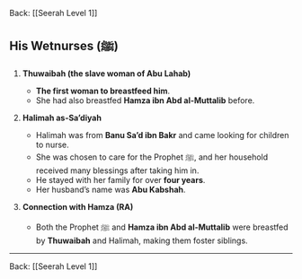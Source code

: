 Back: [[Seerah Level 1]]  

## **His Wetnurses (ﷺ)**

1. **Thuwaibah (the slave woman of Abu Lahab)**  
   - **The first woman to breastfeed him**.  
   - She had also breastfed **Hamza ibn Abd al-Muttalib** before.  

2. **Halimah as-Sa’diyah**  
   - Halimah was from **Banu Sa’d ibn Bakr** and came looking for children to nurse.  
   - She was chosen to care for the Prophet ﷺ, and her household received many blessings after taking him in.  
   - He stayed with her family for over **four years**.  
   - Her husband’s name was **Abu Kabshah**.  

3. **Connection with Hamza (RA)**  
   - Both the Prophet ﷺ and **Hamza ibn Abd al-Muttalib** were breastfed by **Thuwaibah** and Halimah, making them foster siblings.

---

Back: [[Seerah Level 1]]  